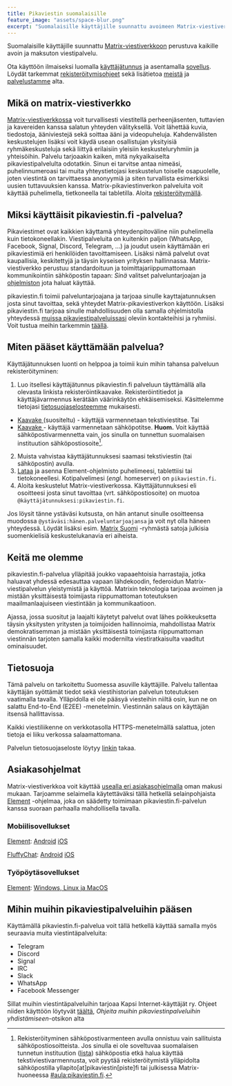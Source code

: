 ```yaml
---
title: Pikaviestin suomalaisille
feature_image: "assets/space-blur.png"
excerpt: "Suomalaisille käyttäjille suunnattu avoimeen Matrix-viestiverkkoon perustuva viestipalvelu, jonka avulla voit yhdistää ja käyttää myös lukuisia muita pikaviestimiä"
---
```


Suomalaisille käyttäjille suunnattu [Matrix-viestiverkkoon](#mikä-on-matrix-viestiverkko) perustuva kaikille avoin ja maksuton viestipalvelu. 

Ota käyttöön ilmaiseksi luomalla [käyttäjätunnus](https://login.pikaviestin.fi/if/flow/enrollment-with-sms-verification/) ja asentamalla [sovellus](https://element.io/download).
Löydät tarkemmat [rekisteröitymisohjeet](#miten-pääset-käyttämään-palvelua) sekä lisätietoa [meistä](#keitä-me-olemme) ja [palvelustamme](#miksi-käyttäisit-pikaviestinfi--palvelua) alta.

## Mikä on matrix-viestiverkko

[Matrix-viestiverkkossa](https://joinmatrix.org/) voit turvallisesti viestitellä perheenjäsenten, tuttavien ja kavereiden kanssa salatun yhteyden välityksellä. Voit lähettää kuvia, tiedostoja, ääniviestejä sekä soittaa ääni ja videopuheluja. Kahdenvälisten keskustelujen lisäksi voit käydä usean osallistujan yksityisiä ryhmäkeskusteluja sekä liittyä erilaisiin yleisiin keskusteluryhmiin ja yhteisöihin. Palvelu tarjoaakin kaiken, mitä nykyaikaiselta pikaviestipalvelulta odotatkin.
Sinun ei tarvitse antaa nimeäsi, puhelinnumeroasi tai muita yhteystietojasi keskustelun toiselle osapuolelle, joten viestintä on tarvittaessa anonyymiä ja siten turvallista esimerkiksi uusien tuttavuuksien kanssa. Matrix-pikaviestinverkon palveluita voit käyttää puhelimella, tietkoneella tai tabletilla. Aloita [rekisteröitymällä](#miten-pääset-käyttämään-palvelua).

## Miksi käyttäisit pikaviestin.fi -palvelua?

Pikaviestimet ovat kaikkien käyttamä yhteydenpitoväline niin puhelimella kuin tietokoneellakin. Viestipalveluita on kuitenkin paljon (WhatsApp, Facebook, Signal, Discord, Telegram, ...) ja joudut usein käyttämään eri pikaviestimiä eri henkilöiden tavoittamiseen. Lisäksi nämä palvelut ovat kaupallisia, keskitettyjä ja täysin kyseisen yrityksen hallinnassa. 
Matrix-viestiverkko perustuu standardoituun ja toimittajariippumattomaan kommunikointiin sähköpostin tapaan: *Sinä* valitset palveluntarjoajan ja [ohjelmiston]( #asiakasohjelmat) jota haluat käyttää.

pikaviestin.fi toimii palveluntarjoajana ja tarjoaa sinulle kayttajatunnuksen josta sinut tavoittaa, sekä yhteydet Matrix-pikaviestiverkon käyttöön. Lisäksi pikaviestin.fi tarjoaa sinulle mahdollisuuden olla samalla ohjelmistolla yhteydessä [muissa pikaviestipalveluissasi](#mihin-muihin-viestipalveluihin-pääsen) oleviin kontakteihisi ja ryhmiisi. Voit tustua meihin tarkemmin [täällä](https://www.pikaviestin.fi/#keitä-me-olemme). 

## Miten pääset käyttämään palvelua?

Käyttäjätunnuksen luonti on helppoa ja toimii kuin mihin tahansa palveluun rekisteröityminen:
1. Luo itsellesi käyttäjätunnus pikaviestin.fi palveluun täyttämällä alla olevasta linkista rekisteröintikaavake. Rekisteröintitiedot ja käyttäjävarmennus kerätään väärinkäytön ehkäisemiseksi. Käsittelemme tietojasi [tietosuojaselosteemme](https://www.pikaviestin.fi/tietosuojaseloste.pdf) mukaisesti.
- [Kaavake ](https://login.pikaviestin.fi/if/flow/enrollment-with-sms-verification/) (suositeltu) - käyttäjä varmennetaan tekstiviestitse. Tai 
- [Kaavake ](https://login.pikaviestin.fi/if/flow/matrix-enrollment/) - käyttäjä varmennetaan sähköpotitse. **Huom.** Voit käyttää sähköpostivarmennetta vain, jos sinulla on tunnettun suomalaisen instituution sähköpostiosoite[^1]. 
2. Muista vahvistaa käyttäjätunnuksesi saamasi tekstiviestin (tai sähköpostin) avulla.
3. [Lataa](https://element.io/download) ja asenna Element-ohjelmisto puhelimeesi, tablettiisi tai tietokoneellesi. Kotipalvelimesi (_engl._ homeserver) on `pikaviestin.fi`.
5. Aloita keskustelut Matrix-viestiverkossa. Käyttäjätunnuksesi eli osoitteesi josta sinut tavoittaa (vrt. sähköpostiosoite) on muotoa `@käyttäjätunnuksesi:pikaviestin.fi`. 

Jos löysit tänne ystäväsi kutsusta, on hän antanut sinulle osoitteensa muodossa `@ystäväsi:hänen.palveluntarjoajansa` ja voit nyt olla häneen yhteydessä. Löydät lisäksi esim. [Matrix Suomi](https://matrix.to/#/#matrix-suomi:kapsi.fi) -ryhmästä satoja julkisia suomenkielisiä keskustelukanavia eri aiheista.

[^1]: Rekisteröityminen sähköpostivarmenteen avulla onnistuu vain sallituista sähköpostiosoitteista. Jos sinulla ei ole soveltuvaa suomalaisen tunnetun instituution ([lista](https://github.com/pikaviestin/documentation/blob/main/email_validation_policy.py)) sähköpostia etkä halua käyttää tekstiviestivarmennusta, voit pyytää rekisteröitymistä ylläpidolta sähköpostilla yllapito[at]pikaviestin[piste]fi tai julkisessa Matrix-huoneessa [#aula:pikaviestin.fi](https://matrix.to/#/#aula:pikaviestin.fi).  

## Keitä me olemme 

pikaviestin.fi-palvelua ylläpitää joukko vapaaehtoisia harrastajia, jotka haluavat yhdessä edesauttaa vapaan lähdekoodin, federoidun Matrix-viestipalvelun yleistymistä ja käyttöä. Matrixin teknologia tarjoaa avoimen ja mistään yksittäisestä toimijasta riippumattoman toteutuksen maailmanlaajuiseen viestintään ja kommunikaatioon.

Ajassa, jossa suositut ja laajalti käytetyt palvelut ovat lähes poikkeuksetta täysin yksitysten yritysten ja toimijoiden hallinnoimia, mahdollistaa Matrix demokratisemman ja mistään yksittäisestä toimijasta riippumattoman viestinnän tarjoten samalla kaikki modernilta viestiratkaisulta vaaditut ominaisuudet.

## Tietosuoja

Tämä palvelu on tarkoitettu Suomessa asuville käyttäjille. Palvelu tallentaa käyttäjän syöttämät tiedot sekä viestihistorian palvelun toteutuksen vaatimalla tavalla. Ylläpidolla ei ole pääsyä viesteihin niiltä osin, kun ne on salattu End-to-End (E2EE) -menetelmin. Viestinnän salaus on käyttäjän itsensä hallittavissa.

Kaikki viestiliikenne on verkkotasolla HTTPS-menetelmällä salattua, joten tietoja ei liiku verkossa salaamattomana.

Palvelun tietosuojaseloste löytyy <a href="https://www.pikaviestin.fi/tietosuojaseloste.pdf">linkin</a> takaa.

## Asiakasohjelmat

Matrix-viestiverkkoa voit käyttää [usealla eri asiakasohjelmalla](https://matrix.org/clients/) oman makusi mukaan. Tarjoamme selaimella käytettäväksi tällä hetkellä selainpohjaista [Element](https://chat.pikaviestin.fi) -ohjelmaa, joka on säädetty toimimaan pikaviestin.fi-palvelun kanssa suoraan parhaalla mahdollisella tavalla.

### Mobiilisovellukset

[Element](https://element.io/): [Android](https://play.google.com/store/apps/details?id=im.vector.app) [iOS](https://apps.apple.com/app/element-messenger/id1083446067)

[FluffyChat](https://fluffychat.im/): [Android](https://play.google.com/store/apps/details?id=chat.fluffy.fluffychat) [iOS](https://apps.apple.com/app/fluffychat/id1551469600)

### Työpöytäsovellukset

[Element](https://element.io/): [Windows, Linux ja MacOS](https://element.io/get-started#download)


## Mihin muihin pikaviestipalveluihin pääsen

Käyttämällä pikaviestin.fi-palvelua voit tällä hetkellä käyttää samalla myös seuraavia muita viestintäpalveluita:

- Telegram
- Discord
- Signal
- IRC
- Slack
- WhatsApp
- Facebook Messenger

Sillat muihin viestintäpalveluihin tarjoaa Kapsi Internet-käyttäjät ry. Ohjeet niiden käyttöön löytyvät [täältä](https://www.kapsi.fi/palvelut/matrix.html), _Ohjeita muihin pikaviestinpalveluihin yhdistämiseen_-otsikon alta

